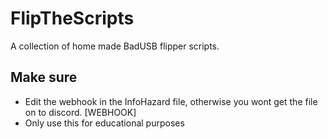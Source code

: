 # FlipTheScripts
A collection of home made BadUSB flipper scripts.

## Make sure
- Edit the webhook in the InfoHazard file, otherwise you wont get the file on to discord. [WEBHOOK]
- Only use this for educational purposes
